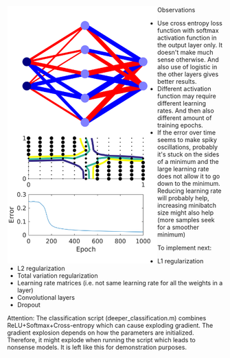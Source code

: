 <img src="./images/example_image.png" align="left" height="600" width="350" ></a>


Observations

- Use cross entropy loss function with softmax activation function in the output layer only. It doesn't make much sense otherwise. And also use of logistic in the other layers gives better results.
- Different activation function may require different learning rates. And then also different amount of training epochs.
- If the error over time seems to make spiky oscillations, probably it's stuck on the sides of a minimum and the large learning rate does not allow it to go down to the minimum. Reducing learning rate will probably help, increasing minibatch size might also help (more samples seek for a smoother minimum)

To implement next:
- L1 regularization
- L2 regularization
- Total variation regularization
- Learning rate matrices (i.e. not same learning rate for all the weights in a layer)
- Convolutional layers
- Dropout


Attention: The classification script (deeper_classification.m) combines ReLU+Softmax+Cross-entropy which can cause exploding gradient. The gradient explosion depends on how the parameters are initialized. Therefore, it might explode when running the script which leads to nonsense models. It is left like this for demonstration purposes.
